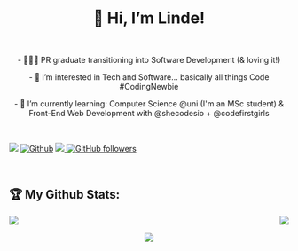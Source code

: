 <h1 align="center">👋 Hi, I’m Linde!</h1>

<br />

<p align="center"> - 👩🏾‍💻 PR graduate transitioning into Software Development (& loving it!)

<p align="center"> - 👀 I’m interested in Tech and Software... basically all things Code #CodingNewbie

<p align="center"> - 🌱 I’m currently learning: Computer Science @uni (I'm an MSc student) & Front-End Web Development with @shecodesio + @codefirstgirls 
</p>
<br />

![](https://visitor-badge.laobi.icu/badge?page_id=Codinglinde.Codinglinde) [![Github](https://img.shields.io/github/followers/Codinglinde?label=Followers&logo=Github)](https://github.com/Codinglinde) <a href="https://twitter.com/codinglinde" ><img src="https://img.shields.io/twitter/follow/codinglinde.svg?style=social" /> [![GitHub followers](https://img.shields.io/github/followers/codinglinde?style=social)](https://github.com/codinglinde)
</a>

<br />

## :trophy: My Github Stats:

<!--
![Linde's GitHub stats](https://github-readme-stats.vercel.app/api?username=digital-linde&theme=monokai&show_icons=true)
![Top Langs](https://readme-stats-cfgj2cxdy.vercel.app/api/top-langs/?username=digital-linde&hide=php&theme=monokai)
-->
<div>
<a href="https://github-readme-stats.vercel.app/api?username=codinglinde&theme=monokai">
  <img  align="left" src="https://github-readme-stats.vercel.app/api?username=codinglinde&count_private=true&show_icons=true&theme=monokai" />
</a>
<a href="https://github-readme-stats.vercel.app/api/top-langs/?username=codinglinde&hide=php&theme=monokai">
  <img align="right" src="https://github-readme-stats.vercel.app/api/top-langs/?username=codinglinde&hide=php&theme=monokai" />
</a>
</div>

<br />

<p align="center"><img src="https://github-readme-streak-stats.herokuapp.com/?user=codinglinde&theme=monokai=FFB19A&hide_border=true&currStreakNum=F6A085&fire=F6A085&currStreakLabel=F6A085"></p>

